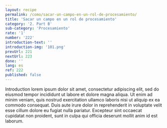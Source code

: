 ```yaml
---
layout: recipe
permalink: /como/sacar-un-campo-en-un-rol-de-procesamiento/
title: 'Sacar un campo en un rol de procesamiento'
category: '2. Part B'
sub-category: 'Procesamiento'
rate: '1'
number: '222'
introduction-text: ''
introduction-img: '101.png'
prevUrl: 221
nextUrl: 223
done: ''
lang: es
ref: 222
published: false
---
```


Introduction lorem ipsum dolor sit amet, consectetur adipiscing elit, sed do eiusmod tempor incididunt ut labore et dolore magna aliqua. Ut enim ad minim veniam, quis nostrud exercitation ullamco laboris nisi ut aliquip ex ea commodo consequat. Duis aute irure dolor in reprehenderit in voluptate velit esse cillum dolore eu fugiat nulla pariatur. Excepteur sint occaecat cupidatat non proident, sunt in culpa qui officia deserunt mollit anim id est laborum.
